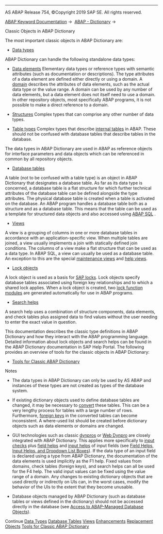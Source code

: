   

* * *

AS ABAP Release 754, ©Copyright 2019 SAP SE. All rights reserved.

[ABAP Keyword Documentation](javascript:call_link\('abenabap.htm'\)) →  [ABAP - Dictionary](javascript:call_link\('abenabap_dictionary.htm'\)) → 

Classic Objects in ABAP Dictionary

The most important classic objects in ABAP Dictionary are:

-   [Data types](javascript:call_link\('abenddic_data_types.htm'\))

ABAP Dictionary can handle the following standalone data types:

-   [Data elements](javascript:call_link\('abenddic_data_elements.htm'\))
    Elementary data types or reference types with semantic attributes (such as documentation or descriptions). The type attributes of a data element are defined either directly or using a domain.
    A [domain](javascript:call_link\('abenddic_domains.htm'\)) describes the attributes of data elements, such as the actual data type or the value range. A domain can be used by any number of data elements, but a data element does not itself need to use a domain. In other repository objects, most specifically ABAP programs, it is not possible to make a direct reference to a domain.

-   [Structures](javascript:call_link\('abenddic_structures.htm'\))
    Complex types that can comprise any other number of data types.

-   [Table types](javascript:call_link\('abenddic_table_types.htm'\))
    Complex types that describe [internal tables](javascript:call_link\('abeninternal_table_glosry.htm'\) "Glossary Entry") in ABAP. These should not be confused with database tables that describe tables in the database.

The data types in ABAP Dictionary are used in ABAP as reference objects for interface parameters and data objects which can be referenced in common by all repository objects.

-   [Database tables](javascript:call_link\('abenddic_database_tables.htm'\))

A table (not to be confused with a table type) is an object in ABAP Dictionary that designates a database table. As far as its data type is concerned, a database table is a flat structure for which further technical attributes of the database table can be defined alongside the type attributes. The physical database table is created when a table is activated on the database. An ABAP program handles a database table both as a structure and as a database table. This means that the table can be used as a template for structured data objects and also accessed using [ABAP SQL](javascript:call_link\('abenopen_sql_glosry.htm'\) "Glossary Entry") .

-   [Views](javascript:call_link\('abenddic_views.htm'\))

A view is a grouping of columns in one or more database tables in accordance with an application-specific view. When multiple tables are joined, a view usually implements a join with statically defined join conditions. The columns of a view make a flat structure that can be used as a data type. In ABAP SQL, a view can usually be used as a database table. An exception to this are the special [maintenance views](javascript:call_link\('abenmaintenance_view_glosry.htm'\) "Glossary Entry") and [help views](javascript:call_link\('abenhelp_view_glosry.htm'\) "Glossary Entry").

-   [Lock objects](javascript:call_link\('abenlock_object_glosry.htm'\) "Glossary Entry")

A lock object is used as a basis for [SAP locks](javascript:call_link\('abensap_lock_glosry.htm'\) "Glossary Entry"). Lock objects specify database tables associated using foreign key relationships and to which a shared lock applies. When a lock object is created, two [lock function modules](javascript:call_link\('abenlock_function_module_glosry.htm'\) "Glossary Entry") are generated automatically for use in ABAP programs.

-   [Search helps](javascript:call_link\('abensearch_help_glosry.htm'\) "Glossary Entry")

A search help uses a combination of structure components, data elements, and check tables plus assigned data to find values without the user needing to enter the exact value in question.

This documentation describes the classic type definitions in ABAP Dictionary and how they interact with the ABAP programming language. Detailed information about lock objects and search helps can be found in the ABAP Dictionary documentation in SAP Help Portal. The following provides an overview of tools for the classic objects in ABAP Dictionary:

-   [Tools for Classic ABAP Dictionary](javascript:call_link\('abenddic_tools.htm'\))

Notes

-   The data types in ABAP Dictionary can only be used by AS ABAP and instances of these types are not created as types of the database system.

-   If existing dictionary objects used to define database tables are changed, it may be necessary to [convert](javascript:call_link\('abenddic_database_tables_conv.htm'\)) these tables. This can be a very lengthy process for tables with a large number of rows. Furthermore, [foreign keys](javascript:call_link\('abenforeign_key_glosry.htm'\) "Glossary Entry") in the converted tables can become inconsistent. A where-used list should be created before dictionary objects such as data elements or domains are changed.

-   GUI technologies such as classic [dynpros](javascript:call_link\('abendynpro_glosry.htm'\) "Glossary Entry") or [Web Dynpro](javascript:call_link\('abenweb_dynpro_glosry.htm'\) "Glossary Entry") are closely integrated with ABAP Dictionary. This applies more specifically to [input checks](javascript:call_link\('abenabap_dynpros_checks_auto.htm'\)) plus [field helps](javascript:call_link\('abenfield_help_glosry.htm'\) "Glossary Entry") and [input helps](javascript:call_link\('abeninput_help_glosry.htm'\) "Glossary Entry") of input fields (see [Field Helps, Input Helps, and Dropdown List Boxes](javascript:call_link\('abenabap_dynpros_help.htm'\))). If the data type of an input field is declared using a type from ABAP Dictionary, the documentation of the data elements is used implicitly as the F1 help. Fixed values from domains, check tables (foreign keys), and search helps can all be used for the F4 help. The valid input values can be fixed using the value range of a domain. Any changes to existing dictionary objects that are used directly or indirectly on UIs can, in the worst cases, modify the behavior of the UIs to the extent that they become unusable.

-   Database objects managed by ABAP Dictionary (such as database tables or views defined in the dictionary) should not be accessed directly in the database (see [Access to ABAP-Managed Database Objects](javascript:call_link\('abendatabase_access_recomm.htm'\))).

Continue
[Data Types](javascript:call_link\('abenddic_data_types.htm'\))
[Database Tables](javascript:call_link\('abenddic_database_tables.htm'\))
[Views](javascript:call_link\('abenddic_views.htm'\))
[Enhancements](javascript:call_link\('abenddic_enhancements.htm'\))
[Replacement Objects](javascript:call_link\('abenddic_replacement_objects.htm'\))
[Tools for Classic ABAP Dictionary](javascript:call_link\('abenddic_tools.htm'\))